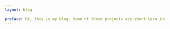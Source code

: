 ```yaml
---
layout: blog

preface: Hi, this is my blog. Some of these projects are short-term investigations while a few are larger projects that have spanned years. I enjoy diving into new ways to look at data. Data visualizations can turn obscure details of our world into true understanding.
---
```


